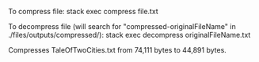 To compress file:
stack exec compress file.txt


To decompress file (will search for "compressed-originalFileName" in ./files/outputs/compressed/):
stack exec decompress originalFileName.txt



Compresses TaleOfTwoCities.txt from 74,111 bytes to 44,891 bytes.
